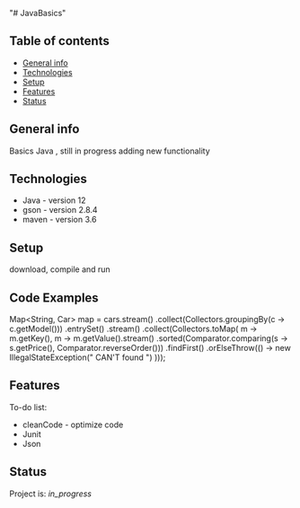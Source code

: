 "# JavaBasics" 
## Table of contents
* [General info](#general-info)
* [Technologies](#technologies)
* [Setup](#setup)
* [Features](#features)
* [Status](#status)

## General info
Basics Java , still in progress adding new functionality

## Technologies
* Java - version 12
* gson - version 2.8.4
* maven - version 3.6

## Setup
download, compile and run

## Code Examples
Map<String, Car> map = cars.stream()
                .collect(Collectors.groupingBy(c -> c.getModel()))
                .entrySet()
                .stream()
                .collect(Collectors.toMap(
                        m -> m.getKey(),
                        m -> m.getValue().stream()
                                .sorted(Comparator.comparing(s -> s.getPrice(), Comparator.reverseOrder()))
                                .findFirst()
                                .orElseThrow(() -> new IllegalStateException(" CAN'T found ")
                                )));

## Features

To-do list:
- cleanCode - optimize code 
- Junit
- Json



## Status
Project is: _in_progress_

